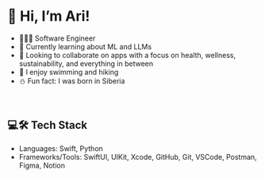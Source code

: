 
# 👋 Hi, I’m Ari!

- 👩🏻‍💻 Software Engineer<br/>
- 🌱 Currently learning about ML and LLMs<br/>
- 🤝 Looking to collaborate on apps with a focus on health, wellness, sustainability, and everything in between<br/>
- 🐬 I enjoy swimming and hiking<br/>
- ⛄ Fun fact: I was born in Siberia<br/>
<br/>

## 💻🛠️ Tech Stack
- Languages: Swift, Python
- Frameworks/Tools: SwiftUI, UIKit, Xcode, GitHub, Git, VSCode, Postman, Figma, Notion

<!--
**arirays/arirays** is a ✨ _special_ ✨ repository because its `README.md` (this file) appears on your GitHub profile.

Here are some ideas to get you started:

- 🔭 I’m currently working on ...
- 🌱 I’m currently learning ...
- 👯 I’m looking to collaborate on ...
- 🤔 I’m looking for help with ...
- 💬 Ask me about ...
- 📫 How to reach me: ...
- 😄 Pronouns: ...
- ⚡ Fun fact: ...
-->
